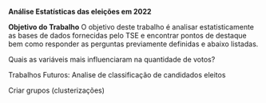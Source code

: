 **Análise Estatísticas das eleições em 2022**

**Objetivo do Trabalho**
O objetivo deste trabalho é analisar estatisticamente as bases de dados fornecidas pelo TSE e encontrar pontos de destaque bem como responder as perguntas previamente definidas e abaixo listadas.

Quais as variáveis mais influenciaram na quantidade de votos?


Trabalhos Futuros:
Analise de classificação de candidados eleitos

Criar grupos (clusterizações)
